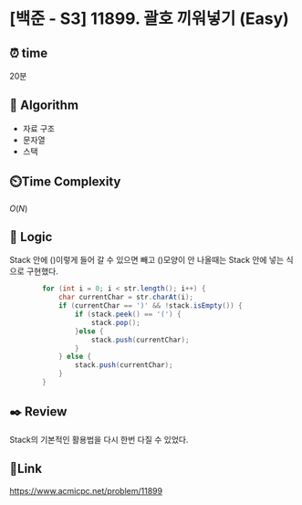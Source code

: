 # [백준 - S3] 11899. 괄호 끼워넣기 (Easy)

## ⏰ **time**

20분

## :pushpin: **Algorithm**

- 자료 구조
- 문자열
- 스택

## ⏲️**Time Complexity**

$O(N)$

## :round_pushpin: **Logic**

Stack 안에 ()이렇게 들어 갈 수 있으면 빼고 ()모양이 안 나올때는 Stack 안에 넣는 식으로 구현했다.

```java
		for (int i = 0; i < str.length(); i++) {
			char currentChar = str.charAt(i);
			if (currentChar == ')' && !stack.isEmpty()) {
				if (stack.peek() == '(') {
					stack.pop();
				}else {
					stack.push(currentChar);
				}
			} else {
				stack.push(currentChar);
			}
		}
```

## :black_nib: **Review**

Stack의 기본적인 활용법을 다시 한번 다질 수 있었다.

## 📡**Link**

https://www.acmicpc.net/problem/11899
